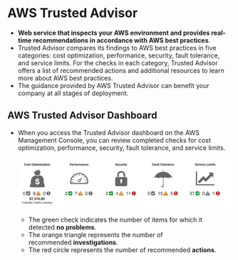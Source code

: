 # AWS Trusted Advisor
- **Web service that inspects your AWS environment and provides real-time recommendations in accordance with AWS best practices**.
- Trusted Advisor compares its findings to AWS best practices in five categories: cost optimization, performance, security, fault tolerance, and service limits. For the checks in each category, Trusted Advisor offers a list of recommended actions and additional resources to learn more about AWS best practices.
- The guidance provided by AWS Trusted Advisor can benefit your company at all stages of deployment.

## AWS Trusted Advisor Dashboard
- When you access the Trusted Advisor dashboard on the AWS Management Console, you can review completed checks for cost optimization, performance, security, fault tolerance, and service limits.

	![aws_trusted_advisor_dashboard](../img/aws_trusted_advisor_dashboard.png)

	- The green check indicates the number of items for which it detected **no problems**.
	- The orange triangle represents the number of recommended **investigations**.
	- The red circle represents the number of recommended **actions**.